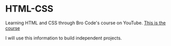 # HTML-CSS
Learning HTML and CSS through Bro Code's course on YouTube.
[This is the course](https://www.youtube.com/watch?v=HGTJBPNC-Gw&t=379s)

I will use this information to build independent projects. 


